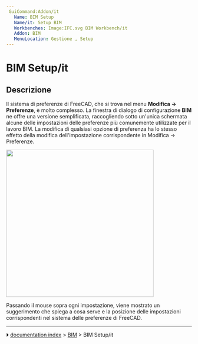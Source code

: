```yaml
---
 GuiCommand:Addon/it
   Name: BIM Setup
   Name/it: Setup BIM
   Workbenches: Image:IFC.svg BIM Workbench/it
   Addon: BIM
   MenuLocation: Gestione , Setup
---
```


# BIM Setup/it


</div>



## Descrizione

Il sistema di preferenze di FreeCAD, che si trova nel menu **Modifica -\> Preferenze**, è molto complesso. La finestra di dialogo di configurazione **BIM** ne offre una versione semplificata, raccogliendo sotto un\'unica schermata alcune delle impostazioni delle preferenze più comunemente utilizzate per il lavoro BIM. La modifica di qualsiasi opzione di preferenza ha lo stesso effetto della modifica dell\'impostazione corrispondente in Modifica -\> Preferenze.

<img alt="" src=images/BIM_setup_screenshot.png  style="width:400px;">


<div class="mw-translate-fuzzy">

Passando il mouse sopra ogni impostazione, viene mostrato un suggerimento che spiega a cosa serve e la posizione delle impostazioni corrispondenti nel sistema delle preferenze di FreeCAD.


</div>



---
⏵ [documentation index](../README.md) > [BIM](BIM_Workbench.md) > BIM Setup/it
